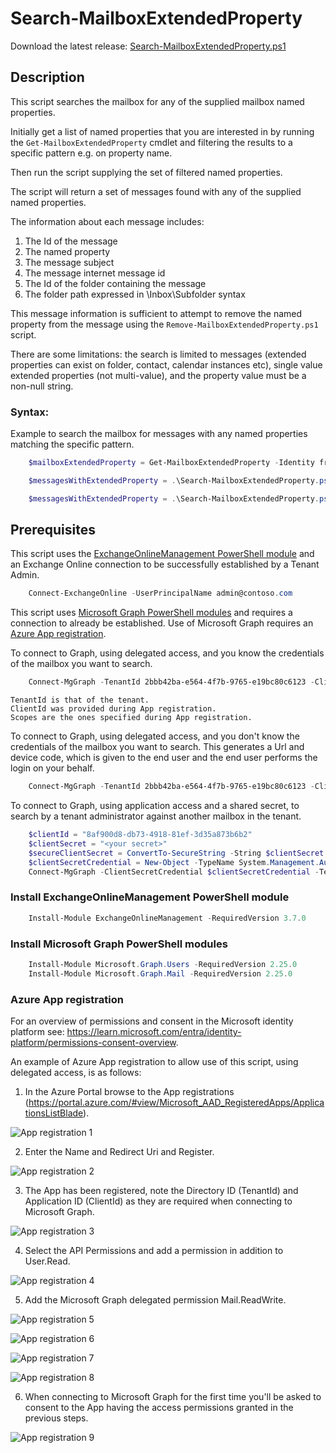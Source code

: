 # Search-MailboxExtendedProperty

Download the latest release: [Search-MailboxExtendedProperty.ps1](https://github.com/microsoft/CSS-Exchange/releases/latest/download/Search-MailboxExtendedProperty.ps1)

## Description

This script searches the mailbox for any of the supplied mailbox named properties.

Initially get a list of named properties that you are interested in by running the `Get-MailboxExtendedProperty` cmdlet and filtering the results to a specific pattern e.g. on property name.

Then run the script supplying the set of filtered named properties.

The script will return a set of messages found with any of the supplied named properties.

The information about each message includes:
1. The Id of the message
2. The named property
3. The message subject
4. The message internet message id
5. The Id of the folder containing the message
6. The folder path expressed in \Inbox\Subfolder syntax

This message information is sufficient to attempt to remove the named property from the message using the `Remove-MailboxExtendedProperty.ps1` script.

There are some limitations: the search is limited to messages (extended properties can exist on folder, contact, calendar instances etc), single value extended properties (not multi-value), and the property value must be a non-null string.

### Syntax:

Example to search the mailbox for messages with any named properties matching the specific pattern.
```PowerShell
    $mailboxExtendedProperty = Get-MailboxExtendedProperty -Identity fred@contoso.com | Where-Object { $_.PropertyName -like '*Some Pattern*' }

    $messagesWithExtendedProperty = .\Search-MailboxExtendedProperty.ps1 -MailboxExtendedProperty $mailboxExtendedProperty # Using Delegated permissions

    $messagesWithExtendedProperty = .\Search-MailboxExtendedProperty.ps1 -MailboxExtendedProperty $mailboxExtendedProperty -UserPrincipalName fred@contoso.com # Using Application permissions
```

## Prerequisites

This script uses the [ExchangeOnlineManagement PowerShell module](#install-exchangeonlinemanagement-powershell-module) and an Exchange Online connection to be successfully established by a Tenant Admin.

```PowerShell
    Connect-ExchangeOnline -UserPrincipalName admin@contoso.com
```

This script uses [Microsoft Graph PowerShell modules](#install-microsoft-graph-powershell-modules) and requires a connection to already be established. Use of Microsoft Graph requires an [Azure App registration](#azure-app-registration).

To connect to Graph, using delegated access, and you know the credentials of the mailbox you want to search.

```PowerShell
    Connect-MgGraph -TenantId 2bbb42ba-e564-4f7b-9765-e19bc80c6123 -ClientId 8af900d8-db73-4918-81ef-3d35a873b6b2 -Scopes "User.Read Mail.ReadWrite"
```

    TenantId is that of the tenant.
    ClientId was provided during App registration.
    Scopes are the ones specified during App registration.

To connect to Graph, using delegated access, and you don't know the credentials of the mailbox you want to search. This generates a Url and device code, which is given to the end user and the end user performs the login on your behalf.

```PowerShell
    Connect-MgGraph -TenantId 2bbb42ba-e564-4f7b-9765-e19bc80c6123 -ClientId 8af900d8-db73-4918-81ef-3d35a873b6b2 -Scopes "User.Read Mail.ReadWrite" -UseDeviceCode
```

To connect to Graph, using application access and a shared secret, to search by a tenant administrator against another mailbox in the tenant.

```PowerShell
    $clientId = "8af900d8-db73-4918-81ef-3d35a873b6b2"
    $clientSecret = "<your secret>"
    $secureClientSecret = ConvertTo-SecureString -String $clientSecret -AsPlainText -Force
    $clientSecretCredential = New-Object -TypeName System.Management.Automation.PSCredential -ArgumentList $clientId, $secureClientSecret
    Connect-MgGraph -ClientSecretCredential $clientSecretCredential -TenantId 2bbb42ba-e564-4f7b-9765-e19bc80c6123
```

### Install ExchangeOnlineManagement PowerShell module

``` PowerShell
    Install-Module ExchangeOnlineManagement -RequiredVersion 3.7.0
```

### Install Microsoft Graph PowerShell modules

``` PowerShell
    Install-Module Microsoft.Graph.Users -RequiredVersion 2.25.0
    Install-Module Microsoft.Graph.Mail -RequiredVersion 2.25.0
```

### Azure App registration

For an overview of permissions and consent in the Microsoft identity platform see: https://learn.microsoft.com/entra/identity-platform/permissions-consent-overview.

An example of Azure App registration to allow use of this script, using delegated access, is as follows:

1. In the Azure Portal browse to the App registrations (https://portal.azure.com/#view/Microsoft_AAD_RegisteredApps/ApplicationsListBlade).

![App registration 1](img/CreateAzureAppGraphApi1.png)

2. Enter the Name and Redirect Uri and Register.

![App registration 2](img/CreateAzureAppGraphApi2.png)

3. The App has been registered, note the Directory ID (TenantId) and Application ID (ClientId) as they are required when connecting to Microsoft Graph.

![App registration 3](img/CreateAzureAppGraphApi3.png)

4. Select the API Permissions and add a permission in addition to User.Read.

![App registration 4](img/CreateAzureAppGraphApi4.png)

5. Add the Microsoft Graph delegated permission Mail.ReadWrite.

![App registration 5](img/CreateAzureAppGraphApi5.png)

![App registration 6](img/CreateAzureAppGraphApi6.png)

![App registration 7](img/CreateAzureAppGraphApi7.png)

![App registration 8](img/CreateAzureAppGraphApi8.png)

6. When connecting to Microsoft Graph for the first time you'll be asked to consent to the App having the access permissions granted in the previous steps.

![App registration 9](img/CreateAzureAppGraphApi9.png)
